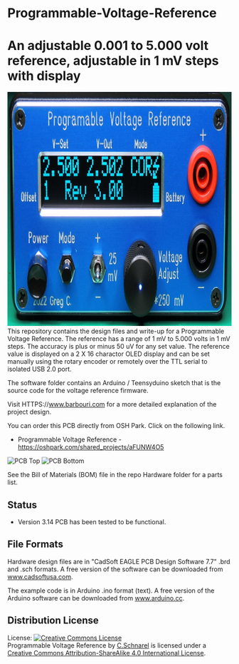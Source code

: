 # Programmable-Voltage-Reference
An adjustable 0.001 to 5.000 volt reference, adjustable in 1 mV steps with display
==============================

<img src="https://github.com/Barbouri/Programmable-Voltage-Reference/blob/a182458ea60cbced789c04f60beefa2226b19169/PVRFrontPanel2500-1200.JPG" alt="Programmable Voltage Reference with 1 mV resolution and 50 uV accuracy" height="525" width="1000">
This repository contains the design files and write-up for a Programmable Voltage Reference.  The reference has a range of 1 mV to 5.000 volts in 1 mV steps.  The accuracy is plus or minus 50 uV for any set value.  The reference value is displayed on a 2 X 16 charactor OLED display and can be set manually using the rotary encoder or remotely over the TTL serial to isolated USB 2.0 port.

The software folder contains an Arduino / Teensyduino sketch that is the source code for the voltage reference firmware.

Visit HTTPS://www.barbouri.com for a more detailed explanation of the project design.

You can order this PCB directly from OSH Park.  Click on the following link.  
  * Programmable Voltage Reference - https://oshpark.com/shared_projects/aFUNW4O5 

<img src="https://raw.githubusercontent.com/uChip/VoltageReferenceProgrammable/master/RevDtop.png" alt="PCB Top" height="287" width="550">

<img src="https://raw.githubusercontent.com/uChip/VoltageReferenceProgrammable/master/RevDbottom.png" alt="PCB Bottom" height="287" width="550">

See the Bill of Materials (BOM) file in the repo Hardware folder for a parts list.  

## Status  
  * Version 3.14 PCB has been tested to be functional.  

## File Formats  

Hardware design files are in "CadSoft EAGLE PCB Design Software 7.7" .brd and .sch formats.  A free version of the software can be downloaded from www.cadsoftusa.com. 

The example code is in Arduino .ino format (text).  A free version of the Arduino software can be downloaded from www.arduino.cc.  

## Distribution License  

License:
<a rel="license" href="http://creativecommons.org/licenses/by-sa/4.0/"><img alt="Creative Commons License" style="border-width:0" src="https://i.creativecommons.org/l/by-sa/4.0/88x31.png" /></a><br /><span xmlns:dct="http://purl.org/dc/terms/" property="dct:title">Programmable Voltage Reference</span> by <a xmlns:cc="http://creativecommons.org/ns#" href="https://github.com/uChip/VoltageReferenceProgrammable" property="cc:attributionName" rel="cc:attributionURL">C.Schnarel</a> is licensed under a <a rel="license" href="http://creativecommons.org/licenses/by-sa/4.0/">Creative Commons Attribution-ShareAlike 4.0 International License</a>.
  
